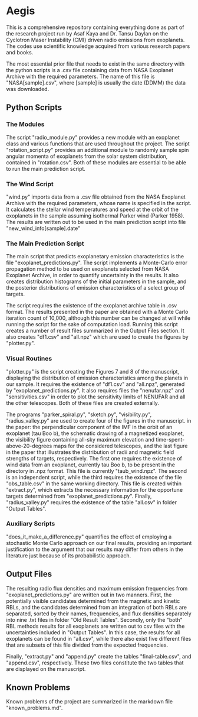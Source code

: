 # Aegis

This is a comprehensive repository containing everything done as 
part of the research project run by Asaf Kaya and Dr. Tansu Daylan
on the Cyclotron Maser Instability (CMI) driven radio emissions
from exoplanets. The codes use scientific knowledge acquired
from various research papers and books.

The most essential prior file that needs to exist in the same directory with the
python scripts is a .csv file containing data from NASA Exoplanet Archive with
the required parameters. The name of this file is "NASA[sample].csv", where
[sample] is usually the date (DDMM) the data was downloaded.

## Python Scripts 

### The Modules
The script "radio_module.py" provides a new module with an exoplanet class
and various functions that are used throughout the project. The script
"rotation_script.py" provides an additional module to randomly sample spin angular
momenta of exoplanets from the solar system distribution, contained in "rotation.csv".
Both of these modules are essential to be able to run the main prediction script.

### The Wind Script
"wind.py" imports data from a .csv file obtained from the NASA Exoplanet
Archive with the required parameters, whose name is specified in the script.
It calculates the stellar wind temperatures and speed at the orbit
of the exoplanets in the sample assuming isothermal Parker wind (Parker 1958).
The results are written out to be used in the main prediction script into file
"new_wind_info[sample].date"

### The Main Prediction Script
The main script that predicts exoplanetary emission characteristics is the file
"exoplanet_predictions.py". The script implements a Monte-Carlo error propagation
method to be used on exoplanets selected from NASA Exoplanet Archive, in order to 
quantify uncertainty in the results. It also creates distribution histograms of 
the initial parameters in the sample, and the posterior distributions of emission
characteristics of a select group of targets.

The script requires the existence of the exoplanet archive table in .csv format.
The results presented in the paper are obtained with a Monte Carlo iteration count of
10,000, although this number can be changed at will while running the script for the
sake of computation load. Running this script creates a number of result files summarized in
the Output Files section. It also creates "df1.csv" and "all.npz" which are used to create the figures
by "plotter.py".

### Visual Routines
"plotter.py" is the script creating the Figures 7 and 8 of the manuscript, displaying the
distribution of emission characteristics among the planets in our sample. It requires the
existence of "df1.csv" and "all.npz", generated by "exoplanet_predictions.py". It also requires
files the "nenufar.npz" and "sensitivities.csv" in order to plot the sensitivity limits of NENUFAR
and all the other telescopes. Both of these files are created externally.

The programs "parker_spiral.py", "sketch.py", "visibility.py", "radius_valley.py"
are used to create four of the figures in the manuscript.
in the paper: the perpendicular component of the IMF in the orbit of an exoplanet
(tau Boo b), the schematic drawing of a magnetized exoplanet, the visibility
figure containing all-sky maximum elevation and time-spent-above-20-degrees maps
for the considered telescopes, and the last figure in the paper that illustrates the
distribution of radii and magnetic field strengths of targets,
respectively. The first one requires the existence
of wind data from an exoplanet, currently tau Boo b, to be present in the directory
in .npz format. This file is currently "taub_wind.npz". The second is an independent script,
while the third requires the existence of the file "obs_table.csv" in the same 
working directory. This file is created within "extract.py", which extracts the
necessary information for the opportune targets determined from
"exoplanet_predictions.py". Finally, "radius_valley.py" requires the existence of
the table "all.csv" in folder "Output Tables".

### Auxiliary Scripts
"does_it_make_a_difference.py" quantifies the effect of employing a stochastic Monte Carlo
approach on our final results, providing an important justification to the argument that our
results may differ from others in the literature just because of its probabilistic approach.

## Output Files
The resulting radio flux densities and maximum emission frequencies
from "exoplanet_predictions.py" are written
out in two manners. First, the potentially visible candidates determined from
the magnetic and kinetic RBLs, and the candidates determined from an integration
of both RBLs are separated, sorted by their names, frequencies, and flux densities
separately into nine .txt files in folder "Old Result Tables". 
Secondly, only the "both" RBL methods results for all exoplanets are 
written out to csv files with the uncertainties included in "Output Tables".
In this case, the results for all exoplanets can be found in "all.csv", while
there also exist five different files that are subsets of this file divided from
the expected frequencies.

Finally, "extract.py" and "append.py" create the tables "final-table.csv", and "append.csv",
respectively. These two files constitute the two tables that are displayed on the manuscript.


## Known Problems
Known problems of the project are summarized in the markdown file 
"known_problems.md".
